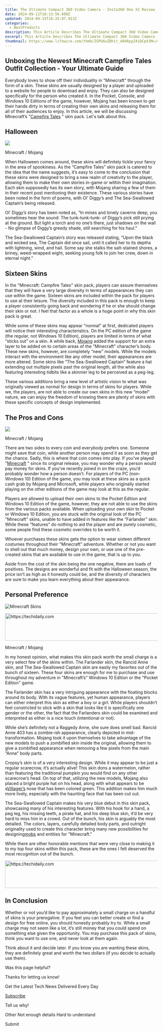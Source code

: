 ```yaml
---
title: The Ultimate Compact 360 Video Camera - Insta360 One X2 Review
date: 2024-09-11T16:13:56.690Z
updated: 2024-09-15T16:25:07.913Z
categories:
  - BestProducts
description: This Article Describes The Ultimate Compact 360 Video Camera - Insta360 One X2 Review
excerpt: This Article Describes The Ultimate Compact 360 Video Camera - Insta360 One X2 Review
thumbnail: https://www.lifewire.com/thmb/ZSPG6uZDhit_U84RypZ4iQCpX3M=/400x300/filters:no_upscale():max_bytes(150000):strip_icc():format(webp)/Insta360_One_X2_HeroSquare-80809b6088f0400baa121b1e7d14e4b1.jpg
---
```


## Unboxing the Newest Minecraft Campfire Tales Outfit Collection - Your Ultimate Guide
 Everybody loves to show off their individuality in "Minecraft" through the form of a skin. These skins are usually designed by a player and uploaded to a website for people to download and enjoy. They can also be designed specifically for the person who created it. In the Pocket, Console, and Windows 10 Editions of the game, however, Mojang has been known to get their hands dirty in terms of creating their own skins and releasing them for all of their audiences to enjoy. In this article, we will be discussing MInecraft’s "[Campfire Tales](https://www.minecraft.net) " skin pack. Let's talk about this.

## Halloween

![](https://www.lifewire.com/thmb/6eBth_cNXyUbw7QNSSRjRVSyMg8=/1500x0/filters:no_upscale():max_bytes(150000):strip_icc():format(webp)/MC_Campfire_Tales_Blog_1024x576-58058f245f9b5805c27e632c.jpg)

Minecraft / Mojang

 When Halloween comes around, these skins will definitely tickle your fancy in the area of spookiness. As the “Campfire Tales” skin pack is catered to the idea that the name suggests, it’s easy to come to the conclusion that these skins were designed to bring a new realm of creativity to the player, allowing them to make their own stories in-game or within their imagination. Each skin supposedly has its own story, with Mojang sharing a few of them in their recent post mentioning their existence. These various stories have been noted in the form of poems, with Ol’ Diggy’s and The Sea-Swallowed Captain’s being released.

 Ol’ Diggy’s story has been noted as, “In mines and lonely caverns deep, you sometimes hear the sound: The tunk-tunk-tunk- of Diggy’s pick still prying at the ground. But light a torch and no one’s there, just shadows on the wall - No glimpse of Diggy’s greedy shade, still searching for his haul.”

 The Sea-Swallowed Captain’s story was released stating, “Upon the black and wicked sea, The Captain did once sail, until it called her to its depths with lightning, wind, and hail. Some say she stalks the salt-stained shores, a briney, weed-wrapped wight, seeking young folk to join her crew, down in eternal night.”

## Sixteen Skins

 In the "Minecraft: Campfire Tales" skin pack, players can assure themselves that they will have a very large diversity in terms of appearances they can use within the game. Sixteen skins are included within the pack for players to use at their leisure. The diversity included in this pack is enough to keep a player consistently going back and wondering if he or she should change their skin or not. I feel that factor as a whole is a huge point in why this skin pack is great.

 While some of these skins may appear “normal” at first, dedicated players will notice their interesting characteristics. On the PC edition of the game (the regular, not Windows 10 Edition), players are limited in terms of what “sticks out” on a skin. A while back, ​[Mojang](https://www.minecraft.net) added the support for an extra layer to be added on to certain areas of the "Minecraft" character’s body. These new skins, however, are completely “new” models. While the models interact with the environment like any other model, their appearances are more altered. Some skins like “The Sea-Swallowed Captain” feature a hat extending out multiple pixels past the original length, all the while also featuring interesting tidbits like a skinnier leg to be perceived as a peg-leg.

 These various additions bring a new level of artistic vision to what was originally viewed as normal for design in terms of skins for players. While we, the players, are not able to create our own skins in this new “model” nature, we can enjoy the freedom of knowing there are plenty of skins with these specific concepts of design implemented.

## The Pros and Cons

![](https://www.lifewire.com/thmb/6T6cL28OPsm_1U5VPkd6PBwgMIE=/1500x0/filters:no_upscale():max_bytes(150000):strip_icc():format(webp)/headless-haunter-580590743df78cbc2843ddb2.png)

Minecraft / Mojang

 There are two sides to every coin and everybody prefers one. Someone might save that coin, while another person may spend it as soon as they get the chance. Sadly, this is where that coin comes into play. If you’ve played "[Minecraft](https://www.lifewire.com/what-is-minecraft-2363311) " since its original release, you may wonder why a person would pay money for skins. If you’ve recently joined in on the craze, you’d probably wonder how a person doesn’t. For players of the PC (non-Windows 10) Edition of the game, you may look at these skins as a quick cash grab by Mojang and Microsoft, while players who originally started playing on the other editions of the game may look at this as the regular.

 Players are allowed to upload their own skins to the Pocket Edition and Windows 10 Edition of the game, however, they are not able to use the skins from the various packs available. When uploading your own skin to Pocket or Windows 10 Edition, you are stuck with the original look of the PC "Minecraft" skins, unable to have added in features like the “Farlander” skin. While these “features” do nothing to aid the player and are purely cosmetic, some people find these cosmetic overrides to be worth it.

 Whoever purchases these skins gets the option to wear sixteen different costumes throughout their "Minecraft" adventure. Whether or not you want to shell out that much money, design your own, or use one of the pre-created skins that are available to use in the game, that is up to you.

 Aside from the cost of the skin being the one negative, there are loads of positives. The designs are wonderful and fit with the Halloween season, the price isn’t as high as it honestly could be, and the diversity of characters are sure to make you learn everything about their appearance.

## Personal Preference

![Minecraft Skins](https://www.lifewire.com/thmb/kTjWZONU4iWrxUPn3I5oAzkumkE=/1500x0/filters:no_upscale():max_bytes(150000):strip_icc():format(webp)/farlander-5805908a3df78cbc2843de47.png)

<!-- affiliate ads begin -->
<a href="https://ephamedtechinc.pxf.io/c/5597632/2137227/26400" target="_top" id="2137227">
  <img src="//a.impactradius-go.com/display-ad/26400-2137227" border="0" alt="https://techidaily.com" width="728" height="90"/>
</a>
<img height="0" width="0" src="https://ephamedtechinc.pxf.io/i/5597632/2137227/26400" style="position:absolute;visibility:hidden;" border="0" />
<!-- affiliate ads end -->

Minecraft / Mojang

 In my honest opinion, what makes this skin pack worth the small charge is a very select few of the skins within. The Farlander skin, the Rancid Anne skin, and The Sea-Swallowed Captain skin are easily my favorites out of the bunch of sixteen. These four skins are enough for me to purchase and use throughout my adventure in "Minecraft’s" Windows 10 Edition or the "Pocket Edition" game.

 The Farlander skin has a very intriguing appearance with the floating blocks around its body. With its vague features, yet human appearance, players can either interpret this skin as either a boy or a girl. While players shouldn’t feel constricted to stick with a skin that looks like it is specifically one gender or the other, the fact that the Farlanders skin could be examined and interpreted as either is a nice touch (intentional or not).

 While she’s definitely not a Raggedy Anne, she sure does smell bad. Rancid Anne 403 has a zombie-ish appearance, clearly depicted in mid-transformation. Mojang took it upon themselves to take advantage of the new models to push a zombified skin inside the original, allowing them to give a zombified appearance when removing a few pixels from the main “Anne” body parts.

 Cropsy’s skin is of a very interesting design. While it may appear to be just a regular scarecrow, it’s actually alive! This skin dons a watermelon, rather than featuring the traditional pumpkin you would find on any other scarecrow’s head. On top of that, utilizing the new models, Mojang also placed a bright purple hat on his head, along with what appears to be a[Villager’s](https://www.lifewire.com/minecraft-mobs-explained-villagers-2363338) nose that has been colored green. This addition makes him much more lively, especially with the haunting face that has been cut out.

 The Sea-Swallowed Captain makes his very blue debut in this skin pack, showcasing many of his interesting features. With his hook for a hand, a peg leg, his missing teeth, a pirate hat, and his deep blue skin, it’d be very hard to miss him in a crowd. Out of the bunch, his skin is arguably the most detailed. The colors, layers, carefully detailed body parts, and outright originality used to create this character bring many new possibilities for designing[mobs](https://www.lifewire.com/minecraft-mobs-explained-creepers-2363323) and entities for "Minecraft."

 While there are other honorable mentions that were very close to making it to my top four skins within this pack, these are the ones I felt deserved the most recognition out of the bunch.

<!-- affiliate ads begin -->
<a href="https://bluettius.sjv.io/c/5597632/2139119/17108" target="_top" id="2139119">
  <img src="//a.impactradius-go.com/display-ad/17108-2139119" border="0" alt="https://techidaily.com" width="728" height="90"/>
</a>
<img height="0" width="0" src="https://bluettius.sjv.io/i/5597632/2139119/17108" style="position:absolute;visibility:hidden;" border="0" />
<!-- affiliate ads end -->

## In Conclusion

 Whether or not you’d like to pay approximately a small charge on a handful of skins is your prerogative. If you feel you can better create or find a design for free online, you should honestly probably try to. While a small charge may not seem like a lot, it’s still money that you could spend on something else given the opportunity. You may purchase this pack of skins, think you want to use one, and never look at them again.

 Think about it and decide later. If you know you are wanting these skins, they are definitely great and worth the two dollars (if you decide to actually use them).

Was this page helpful?

Thanks for letting us know!

 Get the Latest Tech News Delivered Every Day

[Subscribe](https://www.lifewire.com/#)

Tell us why!

 Other  Not enough details  Hard to understand

 Submit

<ins class="adsbygoogle"
     style="display:block"
     data-ad-format="autorelaxed"
     data-ad-client="ca-pub-7571918770474297"
     data-ad-slot="1223367746"></ins>

<ins class="adsbygoogle"
     style="display:block"
     data-ad-client="ca-pub-7571918770474297"
     data-ad-slot="8358498916"
     data-ad-format="auto"
     data-full-width-responsive="true"></ins>




